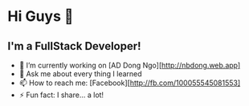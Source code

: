 # Hi Guys 👋

## I'm a FullStack Developer!

- 🔭 I’m currently working on [AD Dong Ngo][http://nbdong.web.app]
- 💬 Ask me about every thing I learned
- 📫 How to reach me: [Facebook][http://fb.com/100055545081553]
- ⚡ Fun fact: I share... a lot!

